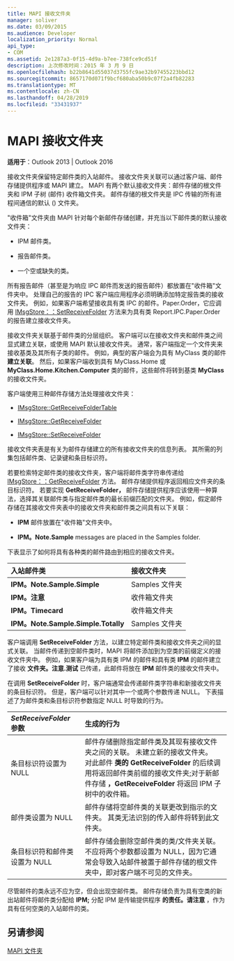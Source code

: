 ```yaml
---
title: MAPI 接收文件夹
manager: soliver
ms.date: 03/09/2015
ms.audience: Developer
localization_priority: Normal
api_type:
- COM
ms.assetid: 2e1287a3-0f15-4d9a-b7ee-738fce9cd51f
description: 上次修改时间：2015 年 3 月 9 日
ms.openlocfilehash: b22b8641d55037d3755fc9ae32b97455223bbd12
ms.sourcegitcommit: 8657170d071f9bcf680aba50b9c07f2a4fb82283
ms.translationtype: MT
ms.contentlocale: zh-CN
ms.lasthandoff: 04/28/2019
ms.locfileid: "33431937"
---
```

# <a name="mapi-receive-folders"></a>MAPI 接收文件夹

  
  
**适用于**：Outlook 2013 | Outlook 2016 
  
接收文件夹保留特定邮件类的入站邮件。 接收文件夹关联可以通过客户端、邮件存储提供程序或 MAPI 建立。 MAPI 有两个默认接收文件夹：邮件存储的根文件夹和 IPM 子树 (邮件) 收件箱文件夹。 邮件存储的根文件夹是 IPC 传输的所有进程间通信的默认 () 文件夹。
  
 "收件箱"文件夹由 MAPI 针对每个新邮件存储创建，并充当以下邮件类的默认接收文件夹： 
  
- IPM 邮件类。
    
- 报告邮件类。
    
- 一个空或缺失的类。
    
所有报告邮件（甚至是为响应 IPC 邮件而发送的报告邮件）都放置在"收件箱"文件夹中。 处理自己的报告的 IPC 客户端应用程序必须明确添加特定报告类的接收文件夹。 例如，如果客户端希望接收具有类 IPC 的邮件。Paper.Order，它应调用 [IMsgStore：：SetReceiveFolder](imsgstore-setreceivefolder.md) 方法来为具有类 Report.IPC.Paper.Order 的报告建立接收文件夹。 
  
接收文件夹关联基于邮件类的分层组织。 客户端可以在接收文件夹和邮件类之间显式建立关联，或使用 MAPI 默认接收文件夹。 通常，客户端指定一个文件夹来接收基类及其所有子类的邮件。 例如，典型的客户端会为具有 MyClass 类的邮件 **建立关联**。 然后，如果客户端收到具有 MyClass.Home 或 **MyClass.Home.Kitchen.Computer** 类的邮件，这些邮件将转到基类 **MyClass** 的接收文件夹。 
  
客户端使用三种邮件存储方法处理接收文件夹：
  
- [IMsgStore::GetReceiveFolderTable](imsgstore-getreceivefoldertable.md)
    
- [IMsgStore::GetReceiveFolder](imsgstore-getreceivefolder.md)
    
- [IMsgStore::SetReceiveFolder](imsgstore-setreceivefolder.md)
    
接收文件夹表是有关为邮件存储建立的所有接收文件夹的信息列表。 其所需的列集包括邮件类、记录键和条目标识符。
  
若要检索特定邮件类的接收文件夹，客户端将邮件类字符串传递给 [IMsgStore：：GetReceiveFolder](imsgstore-getreceivefolder.md) 方法。 邮件存储提供程序返回相应文件夹的条目标识符。 若要实现 **GetReceiveFolder，** 邮件存储提供程序应该使用一种算法，选择其关联邮件类与指定邮件类的最长前缀匹配的文件夹。 例如，假定邮件存储在其接收文件夹表中的接收文件夹和邮件类之间具有以下关联：
  
- **IPM** 邮件放置在"收件箱"文件夹中。 
    
- **IPM。Note.Sample** messages are placed in the Samples folder. 
    
下表显示了如何将具有各种类的邮件路由到相应的接收文件夹。
  
|**入站邮件类**|**接收文件夹**|
|:-----|:-----|
|**IPM。Note.Sample.Simple** <br/> |Samples 文件夹  <br/> |
|**IPM。注意** <br/> |收件箱文件夹  <br/> |
|**IPM。Timecard** <br/> |收件箱文件夹  <br/> |
|**IPM。Note.Sample.Simple.Totally** <br/> |Samples 文件夹  <br/> |
   
客户端调用 **SetReceiveFolder** 方法，以建立特定邮件类和接收文件夹之间的显式关联。 当邮件传递到空邮件类时，MAPI 将邮件添加到为空类的前缀定义的接收文件夹中。 例如，如果客户端为具有类 IPM 的邮件和具有类 **IPM** 的邮件建立了接收 **文件夹。注意.测试** 已传递，此邮件将放在 **IPM** 邮件类的接收文件夹中。 
  
在调用 **SetReceiveFolder** 时，客户端通常会传递邮件类字符串和新接收文件夹的条目标识符。 但是，客户端可以针对其中一个或两个参数传递 NULL。 下表描述了为邮件类和条目标识符参数指定 NULL 时导致的行为。 
  
|**_SetReceiveFolder_ 参数**|**生成的行为**|
|:-----|:-----|
|条目标识符设置为 NULL  <br/> |邮件存储删除指定邮件类及其现有接收文件夹之间的关联。 未建立新的接收文件夹。  <br/> 对此邮件 **类的 GetReceiveFolder** 的后续调用将返回邮件类前缀的接收文件夹;对于新邮件存储 **，GetReceiveFolder** 将返回 IPM 子树中的收件箱。  <br/> |
|邮件类设置为 NULL  <br/> |邮件存储将空邮件类的关联更改到指示的文件夹。 其类无法识别的传入邮件将转到此文件夹。  <br/> |
|条目标识符和邮件类设置为 NULL  <br/> |邮件存储会删除空邮件类的类/文件夹关联。 不应将两个参数都设置为 NULL，因为它通常会导致入站邮件被置于邮件存储的根文件夹中，即对客户端不可见的文件夹。  <br/> |
   
尽管邮件的类永远不应为空，但会出现空邮件类。 邮件存储负责为具有空类的新出站邮件将邮件类分配给 **IPM;** 分配 IPM 是传输提供程序 **的责任。请注意** ，作为具有任何空类的入站邮件的类。 
  
## <a name="see-also"></a>另请参阅



[MAPI 文件夹](mapi-folders.md)

